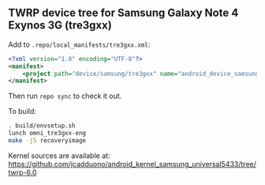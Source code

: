 ## TWRP device tree for Samsung Galaxy Note 4 Exynos 3G (tre3gxx)

Add to `.repo/local_manifests/tre3gxx.xml`:

```xml
<?xml version="1.0" encoding="UTF-8"?>
<manifest>
	<project path="device/samsung/tre3gxx" name="android_device_samsung_tre3gxx" remote="TeamWin" revision="android-6.0" />
</manifest>
```

Then run `repo sync` to check it out.

To build:

```sh
. build/envsetup.sh
lunch omni_tre3gxx-eng
make -j5 recoveryimage
```

Kernel sources are available at: https://github.com/jcadduono/android_kernel_samsung_universal5433/tree/twrp-6.0
